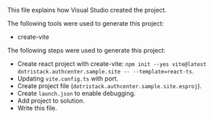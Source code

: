 This file explains how Visual Studio created the project.

The following tools were used to generate this project:
- create-vite

The following steps were used to generate this project:
- Create react project with create-vite: `npm init --yes vite@latest dotristack.authcenter.sample.site -- --template=react-ts`.
- Updating `vite.config.ts` with port.
- Create project file (`dotristack.authcenter.sample.site.esproj`).
- Create `launch.json` to enable debugging.
- Add project to solution.
- Write this file.
